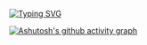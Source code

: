 [![Typing SVG](https://readme-typing-svg.herokuapp.com/?color=4682b4&size=35&center=true&vCenter=true&width=1000&lines=HELLO,+My+name+is+Luiz+Eduardo;I'm+21+years+old;I'm+from+Brazil;I+am+studying+Ruby+for+internet+devlopment;Be+Welcome!+:%29)](https://git.io/typing-svg)

[![Ashutosh's github activity graph](https://github-readme-activity-graph.vercel.app/graph?username=Luizkz&theme=tokyo-night)](https://github.com/ashutosh00710/github-readme-activity-graph)


